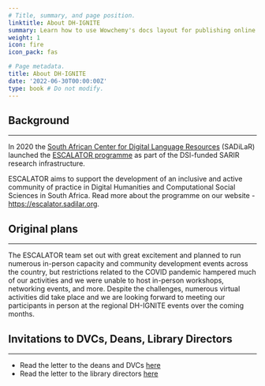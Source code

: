 ```yaml
---
# Title, summary, and page position.
linktitle: About DH-IGNITE
summary: Learn how to use Wowchemy's docs layout for publishing online courses, software documentation, and tutorials.
weight: 1
icon: fire
icon_pack: fas

# Page metadata.
title: About DH-IGNITE
date: '2022-06-30T00:00:00Z'
type: book # Do not modify.
---
```


## Background
---

In 2020 the [South African Center for Digital Language Resources](https://sadilar.org) (SADiLaR) launched the [ESCALATOR programme](https://escalator.sadilar.org) as part of the DSI-funded SARIR research infrastructure.

ESCALATOR aims to support the development of an inclusive and active community of practice in Digital Humanities and Computational Social Sciences in South Africa. Read more about the programme on our website - https://escalator.sadilar.org.

## Original plans
---

The ESCALATOR team set out with great excitement and planned to run numerous in-person capacity and community development events across the country, but restrictions related to the COVID pandemic hampered much of our activities and we were unable to host in-person workshops, networking events, and more. Despite the challenges, numerous virtual activities did take place and we are looking forward to meeting our participants in person at the regional DH-IGNITE events over the coming months.

## Invitations to DVCs, Deans, Library Directors
---

- Read the letter to the deans and DVCs [here](../about/letters/DH-IGNITE%20invitation-DVCs%20and%20Deans.pdf)
- Read the letter to the library directors [here](../about/letters/DH-IGNITE%20info%20to%20all%20library%20directors.pdf)
